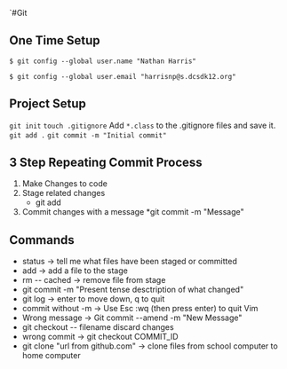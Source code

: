 `#Git

## One Time Setup

`$ git config --global user.name "Nathan Harris"`

`$ git config --global user.email "harrisnp@s.dcsdk12.org"`

## Project Setup
`git init`
`touch .gitignore`
Add `*.class` to the .gitignore files and save it.
`git add .`
`git commit -m "Initial commit"`

## 3 Step Repeating Commit Process
1. Make Changes to code
2. Stage related changes
    * git add
3. Commit changes with a message
    *git commit -m "Message"

## Commands

* status -> tell me what files have been staged or committed
* add -> add a file to the stage
* rm -- cached -> remove file from stage
* git commit -m "Present tense desctription of what changed"
* git log -> enter to move down, q to quit
* commit without -m -> Use Esc :wq  (then press enter) to quit Vim 
* Wrong message -> Git commit --amend -m "New Message"
* git checkout -- filename discard changes
* wrong commit -> git checkout COMMIT_ID
* git clone "url from github.com" -> clone files from school computer to home computer
